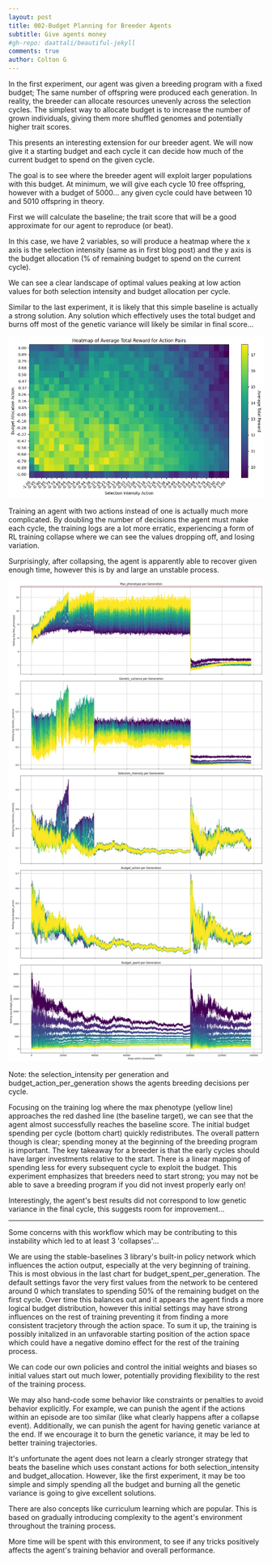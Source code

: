 ```yaml
---
layout: post
title: 002-Budget Planning for Breeder Agents
subtitle: Give agents money
#gh-repo: daattali/beautiful-jekyll
comments: true
author: Colton G
---
```



In the first experiment, our agent was given a breeding program with a fixed budget; The same number of offspring were produced each generation. In reality, the breeder can allocate resources unevenly across the selection cycles. The simplest way to allocate budget is to increase the number of grown individuals, giving them more shuffled genomes and potentially higher trait scores.

This presents an interesting extension for our breeder agent. We will now give it a starting budget and each cycle it can decide how much of the current budget to spend on the given cycle.

The goal is to see where the breeder agent will exploit larger populations with this budget. At minimum, we will give each cycle 10 free offspring, however with a budget of 5000... any given cycle could have between 10 and 5010 offspring in theory.

First we will calculate the baseline; the trait score that will be a good approximate for our agent to reproduce (or beat).

In this case, we have 2 variables, so will produce a heatmap where the x axis is the selection intensity (same as in first blog post) and the y axis is the budget allocation (% of remaining budget to spend on the current cycle).

We can see a clear landscape of optimal values peaking at low action values for both selection intensity and budget allocation per cycle.

Similar to the last experiment, it is likely that this simple baseline is actually a strong solution. Any solution which effectively uses the total budget and burns off most of the genetic variance will likely be similar in final score...

![image](https://github.com/cjGO/cjgo.github.io/blob/master/assets/img/blog_budget_heatmap.png?raw=true)


Training an agent with two actions instead of one is actually much more complicated. By doubling the number of decisions the agent must make each cycle, the training logs are a lot more erratic, experiencing a form of RL training collapse where we can see the values dropping off, and losing variation.

Surprisingly, after collapsing, the agent is apparently able to recover given enough time, however this is by and large an unstable process.

![image](https://github.com/cjGO/cjgo.github.io/blob/master/assets/img/budgetbot_02_logs.png?raw=true)

Note: the selection_intensity per generation and budget_action_per_generation shows the agents breeding decisions per cycle.

Focusing on the training log where the max phenotype (yellow line) approaches the red dashed line (the baseline target), we can see that the agent almost successfully reaches the baseline score. The initial budget spending per cycle (bottom chart) quickly redistributes. The overall pattern though is clear; spending money at the beginning of the breeding program is important. The key takeaway for a breeder is that the early cycles should have larger investments relative to the start. There is a linear mapping of spending less for every subsequent cycle to exploit the budget. This experiment emphasizes that breeders need to start strong; you may not be able to save a breeding program if you did not invest properly early on!

Interestingly, the agent's best results did not correspond to low genetic variance in the final cycle, this suggests room for improvement...

---

Some concerns with this workflow which may be contributing to this instability which led to at least 3 'collapses'...

We are using the stable-baselines 3 library's built-in policy network which influences the action output, especially at the very beginning of training. This is most obvious in the last chart for budget_spent_per_generation. The default settings favor the very first values from the network to be centered around 0 which translates to spending 50% of the remaining budget on the first cycle. Over time this balances out and it appears the agent finds a more logical budget distribution, however this initial settings may have strong influences on the rest of training preventing it from finding a more consistent tracjetory through the action space. To sum it up, the training is possibly initalized in an unfavorable starting position of the action space which could have a negative domino effect for the rest of the training process.

We can code our own policies and control the initial weights and biases so initial values start out much lower, potentially providing flexibility to the rest of the training process.

We may also hand-code some behavior like constraints or penalties to avoid behavior explicitly. For example, we can punish the agent if the actions within an episode are too similar (like what clearly happens after a collapse event). Additionally, we can punish the agent for having genetic variance at the end. If we encourage it to burn the genetic variance, it may be led to better training trajectories.

It's unfortunate the agent does not learn a clearly stronger strategy that beats the baseline which uses constant actions for both selection_intensity and budget_allocation. However, like the first experiment, it may be too simple and simply spending all the budget and burning all the genetic variance is going to give excellent solutions.

There are also concepts like curriculum learning which are popular. This is based on gradually introducing complexity to the agent's environment throughout the training process.

More time will be spent with this environment, to see if any tricks positively affects the agent's training behavior and overall performance.
